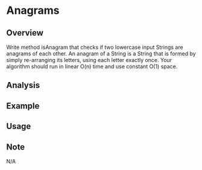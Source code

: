 # Anagrams

Overview
---
Write method isAnagram that checks if two lowercase input Strings are anagrams 
of each other. An anagram of a String is a String that is formed by simply 
re-arranging its letters, using each letter exactly once. Your algorithm 
should run in linear O(n) time and use constant O(1) space. 

Analysis
---

Example
---

Usage
---

Note
---
N/A
